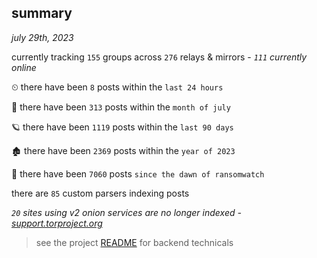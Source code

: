 
## summary
_july 29th, 2023_

currently tracking `155` groups across `276` relays & mirrors - _`111` currently online_

⏲ there have been `8` posts within the `last 24 hours`

🦈 there have been `313` posts within the `month of july`

🪐 there have been `1119` posts within the `last 90 days`

🏚 there have been `2369` posts within the `year of 2023`

🦕 there have been `7060` posts `since the dawn of ransomwatch`

there are `85` custom parsers indexing posts

_`20` sites using v2 onion services are no longer indexed - [support.torproject.org](https://support.torproject.org/onionservices/v2-deprecation/)_

> see the project [README](https://github.com/joshhighet/ransomwatch#ransomwatch--) for backend technicals
